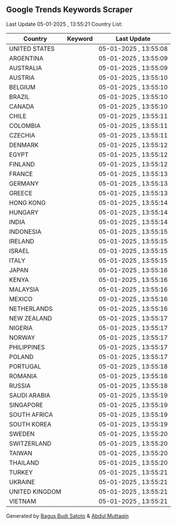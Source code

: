 
## Google Trends Keywords Scraper

Last Update 05-01-2025 , 13:55:21
Country List:

| Country | Keyword | Last Update |
| --- | --- | --- |
| UNITED STATES |  | 05-01-2025 , 13:55:08 |
| ARGENTINA |  | 05-01-2025 , 13:55:09 |
| AUSTRALIA |  | 05-01-2025 , 13:55:09 |
| AUSTRIA |  | 05-01-2025 , 13:55:10 |
| BELGIUM |  | 05-01-2025 , 13:55:10 |
| BRAZIL |  | 05-01-2025 , 13:55:10 |
| CANADA |  | 05-01-2025 , 13:55:10 |
| CHILE |  | 05-01-2025 , 13:55:11 |
| COLOMBIA |  | 05-01-2025 , 13:55:11 |
| CZECHIA |  | 05-01-2025 , 13:55:11 |
| DENMARK |  | 05-01-2025 , 13:55:12 |
| EGYPT |  | 05-01-2025 , 13:55:12 |
| FINLAND |  | 05-01-2025 , 13:55:12 |
| FRANCE |  | 05-01-2025 , 13:55:13 |
| GERMANY |  | 05-01-2025 , 13:55:13 |
| GREECE |  | 05-01-2025 , 13:55:13 |
| HONG KONG |  | 05-01-2025 , 13:55:14 |
| HUNGARY |  | 05-01-2025 , 13:55:14 |
| INDIA |  | 05-01-2025 , 13:55:14 |
| INDONESIA |  | 05-01-2025 , 13:55:15 |
| IRELAND |  | 05-01-2025 , 13:55:15 |
| ISRAEL |  | 05-01-2025 , 13:55:15 |
| ITALY |  | 05-01-2025 , 13:55:15 |
| JAPAN |  | 05-01-2025 , 13:55:16 |
| KENYA |  | 05-01-2025 , 13:55:16 |
| MALAYSIA |  | 05-01-2025 , 13:55:16 |
| MEXICO |  | 05-01-2025 , 13:55:16 |
| NETHERLANDS |  | 05-01-2025 , 13:55:16 |
| NEW ZEALAND |  | 05-01-2025 , 13:55:17 |
| NIGERIA |  | 05-01-2025 , 13:55:17 |
| NORWAY |  | 05-01-2025 , 13:55:17 |
| PHILIPPINES |  | 05-01-2025 , 13:55:17 |
| POLAND |  | 05-01-2025 , 13:55:17 |
| PORTUGAL |  | 05-01-2025 , 13:55:18 |
| ROMANIA |  | 05-01-2025 , 13:55:18 |
| RUSSIA |  | 05-01-2025 , 13:55:18 |
| SAUDI ARABIA |  | 05-01-2025 , 13:55:19 |
| SINGAPORE |  | 05-01-2025 , 13:55:19 |
| SOUTH AFRICA |  | 05-01-2025 , 13:55:19 |
| SOUTH KOREA |  | 05-01-2025 , 13:55:19 |
| SWEDEN |  | 05-01-2025 , 13:55:20 |
| SWITZERLAND |  | 05-01-2025 , 13:55:20 |
| TAIWAN |  | 05-01-2025 , 13:55:20 |
| THAILAND |  | 05-01-2025 , 13:55:20 |
| TURKEY |  | 05-01-2025 , 13:55:21 |
| UKRAINE |  | 05-01-2025 , 13:55:21 |
| UNITED KINGDOM |  | 05-01-2025 , 13:55:21 |
| VIETNAM |  | 05-01-2025 , 13:55:21 |

Generated by [Bagus Budi Satoto](https://github.com/bagussatoto/) & [Abdul Muttaqin](https://github.com/fdciabdul/)
